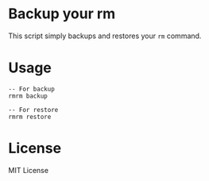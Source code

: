 # Backup your rm

This script simply backups and restores your `rm` command.

# Usage

    -- For backup
    rmrm backup

    -- For restore
    rmrm restore

# License
MIT License

    

